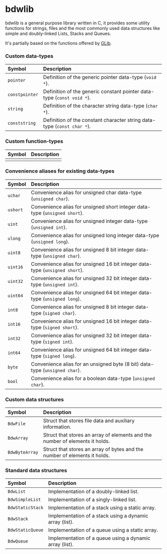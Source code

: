 # bdwlib
bdwlib is a general purpose library written in C, it provides some utility 
functions for strings, files and the most commonly used data structures like 
simple and doubly-linked Lists, Stacks and Queues.

It's partially based on the functions offered by [GLib](https://developer.gnome.org/glib).

### Custom data-types
| Symbol | Description |
|:---|:---|
| `pointer` | Definition of the generic pointer data-type (`void *`). |
| `constpointer` | Definition of the generic constant pointer data-type (`const void *`). |
| `string` | Definition of the character string data-type (`char *`). |
| `conststring` | Definition of the constant character string data-type (`const char *`). |

### Custom function-types
| Symbol | Description |
|:---|:---|
|  |  |

### Convenience aliases for existing data-types
| Symbol | Description |
|:---|:---|
| `uchar` | Convenience alias for unsigned char data-type (`unsigned char`). |
| `ushort` | Convenience alias for unsigned short integer data-type (`unsigned short`). |
| `uint` | Convenience alias for unsigned integer data-type (`unsigned int`). |
| `ulong` | Convenience alias for unsigned long integer data-type (`unsigned long`). |
| `uint8` | Convenience alias for unsigned 8 bit integer data-type (`unsigned char`). |
| `uint16` | Convenience alias for unsigned 16 bit integer data-type (`unsigned short`). |
| `uint32` | Convenience alias for unsigned 32 bit integer data-type (`unsigned int`). |
| `uint64` | Convenience alias for unsigned 64 bit integer data-type (`unsigned long`). |
| `int8` | Convenience alias for unsigned 8 bit integer data-type (`signed char`). |
| `int16` | Convenience alias for unsigned 16 bit integer data-type (`signed short`). |
| `int32` | Convenience alias for unsigned 32 bit integer data-type (`signed int`). |
| `int64` | Convenience alias for unsigned 64 bit integer data-type (`signed long`). |
| `byte` | Convenience alias for an unsigned byte (8 bit) data-type (`unsigned char`). |
| `bool` | Convenience alias for a boolean data-type (`unsigned char`). |

### Custom data structures
| Symbol | Description |
|:---|:---|
| `BdwFile` | Struct that stores file data and auxiliary information. |
| `BdwArray` | Struct that stores an array of elements and the number of elements it holds. |
| `BdwByteArray` | Struct that stores an array of bytes and the number of elements it holds. |

### Standard data structures
| Symbol | Description |
|:---|:---|
| `BdwList` | Implementation of a doubly-linked list. |
| `BdwSimpleList` | Implementation of a singly-linked list. |
| `BdwStaticStack` | Implementation of a stack using a static array. |
| `BdwStack` | Implementation of a stack using a dynamic array (list). |
| `BdwStaticQueue` | Implementation of a queue using a static array. |
| `BdwQueue` | Implementation of a queue using a dynamic array (list). |

